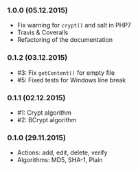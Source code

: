 ### 1.0.0 (05.12.2015)

* Fix warning for `crypt()` and salt in PHP7
* Travis & Coveralls
* Refactoring of the documentation

### 0.1.2 (03.12.2015)

* #3: Fix `getContent()` for empty file
* #5: Fixed tests for Windows line break

### 0.1.1 (02.12.2015)

* #1: Crypt algorithm
* #2: BCrypt algorithm

### 0.1.0 (29.11.2015)

* Actions: add, edit, delete, verify
* Algorithms: MD5, SHA-1, Plain
